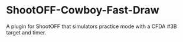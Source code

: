 # ShootOFF-Cowboy-Fast-Draw
A plugin for ShootOFF that simulators practice mode with a CFDA #3B target and timer.
